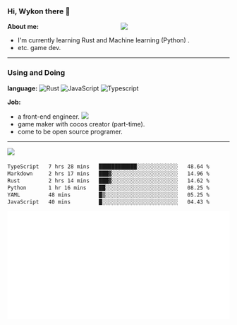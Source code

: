 ### Hi, Wykon there 👋

<img align="right" width="49%" src="https://github-readme-stats.vercel.app/api?username=weykon&theme=solarized-light&show_icons=true&count_private=true&include_all_commits=true">

**About me:**
+ I'm currently learning Rust and Machine learning (Python) .
+ etc. game dev.
---

### Using and Doing

**language:**
![Rust](http://img.shields.io/badge/-Rust-D2B48?style=flat-square&logo=Rust&logoColor=000000)
![JavaScript](https://img.shields.io/badge/-JavaScript-%23F7DF1C?style=flat-square&logo=javascript&logoColor=ffff4a&color=d1b01f)
![Typescript](http://img.shields.io/badge/-Typescript-ff69b4?style=flat-square&logo=Typescript&logoColor=white)

**Job:**
- a front-end engineer. ![](https://img.shields.io/badge/%20-React-blue)
- game maker with cocos creator (part-time).
- come to be open source programer.

--- 

<img src="https://github-readme-stats.vercel.app/api/top-langs/?username=weykon&layout=compact">

<!--START_SECTION:waka-->

```text
TypeScript   7 hrs 28 mins   ████████████░░░░░░░░░░░░░   48.64 %
Markdown     2 hrs 17 mins   ███▓░░░░░░░░░░░░░░░░░░░░░   14.96 %
Rust         2 hrs 14 mins   ███▓░░░░░░░░░░░░░░░░░░░░░   14.62 %
Python       1 hr 16 mins    ██░░░░░░░░░░░░░░░░░░░░░░░   08.25 %
YAML         48 mins         █▒░░░░░░░░░░░░░░░░░░░░░░░   05.25 %
JavaScript   40 mins         █░░░░░░░░░░░░░░░░░░░░░░░░   04.43 %
```

<!--END_SECTION:waka-->

![code the day](./metrics.plugin.code.svg)
